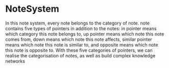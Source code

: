# NoteSystem

In this note system, every note belongs to the category of note. note contains five types of pointers in addition to the notes:
in pointer means which category this note belongs to, 
up pointer means which note this note comes from, 
down means which note this note affects, 
similar pointer means which note this note is similar to, 
and opposite means which note this note is opposite to. With these five categories of pointers, we can realise the categorisation of notes, as well as build complex knowledge networks